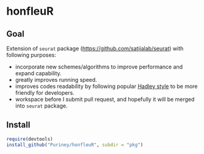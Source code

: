 # honfleuR

## Goal

Extension of `seurat` package (https://github.com/satijalab/seurat) with
following purposes:

- incorporate new schemes/algorithms to improve performance and expand
  capability.
- greatly improves running speed.
- improves codes readability by following popular [Hadley
  style](http://adv-r.had.co.nz/Style.html) to be more friendly for developers.
- workspace before I submit pull request, and hopefully it will be merged into
  `seurat` package.

## Install

```r
require(devtools)
install_github("Puriney/honfleuR", subdir = "pkg")
```
